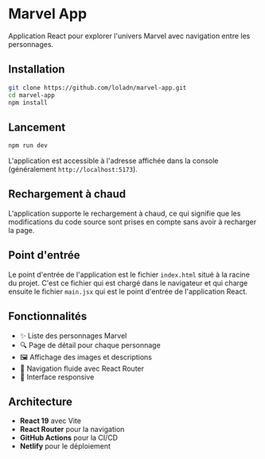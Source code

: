 # Marvel App

Application React pour explorer l'univers Marvel avec navigation entre les personnages.

## Installation

```bash
git clone https://github.com/loladn/marvel-app.git
cd marvel-app
npm install
```

## Lancement

```bash
npm run dev
```

L'application est accessible à l'adresse affichée dans la console (généralement `http://localhost:5173`).

## Rechargement à chaud

L'application supporte le rechargement à chaud, ce qui signifie que les modifications du code source sont prises en compte sans avoir à recharger la page.

## Point d'entrée

Le point d'entrée de l'application est le fichier `index.html` situé à la racine du projet. C'est ce fichier qui est chargé dans le navigateur et qui charge ensuite le fichier `main.jsx` qui est le point d'entrée de l'application React.

## Fonctionnalités

- ✨ Liste des personnages Marvel
- 🔍 Page de détail pour chaque personnage
- 🖼️ Affichage des images et descriptions
- 🧭 Navigation fluide avec React Router
- 📱 Interface responsive

## Architecture

- **React 19** avec Vite
- **React Router** pour la navigation
- **GitHub Actions** pour la CI/CD
- **Netlify** pour le déploiement
